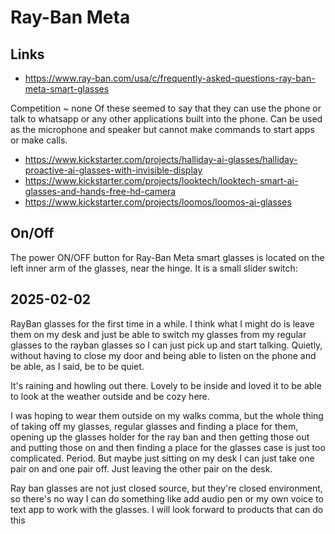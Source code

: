 # Ray-Ban Meta

## Links

* https://www.ray-ban.com/usa/c/frequently-asked-questions-ray-ban-meta-smart-glasses

Competition ~ none Of these seemed to say that they can use the phone or talk to whatsapp or any other applications built into the phone. Can be used as the microphone and speaker but cannot make commands to start apps or make calls.

* https://www.kickstarter.com/projects/halliday-ai-glasses/halliday-proactive-ai-glasses-with-invisible-display
* https://www.kickstarter.com/projects/looktech/looktech-smart-ai-glasses-and-hands-free-hd-camera
* https://www.kickstarter.com/projects/loomos/loomos-ai-glasses

## On/Off

The power ON/OFF button for Ray-Ban Meta smart glasses is located on the left inner arm of the glasses, near the hinge. It is a small slider switch:

## 2025-02-02

RayBan glasses for the first time in a while. I think what I might do is leave them on my desk and just be able to switch my glasses from my regular glasses to the rayban glasses so I can just pick up and start talking. Quietly, without having to close my door and being able to listen on the phone and be able, as I said, be to be quiet.

It's raining and howling out there. Lovely to be inside and loved it to be able to look at the weather outside and be cozy here.

I was hoping to wear them outside on my walks comma, but the whole thing of taking off my glasses, regular glasses and finding a place for them, opening up the glasses holder for the ray ban and then getting those out and putting those on and then finding a place for the glasses case is just too complicated. Period. But maybe just sitting on my desk I can just take one pair on and one pair off. Just leaving the other pair on the desk.

Ray ban glasses are not just closed source, but they're closed environment, so there's no way I can do something like add audio pen or my own voice to text app to work with the glasses. I will look forward to products that can do this